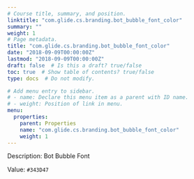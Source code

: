 ```yaml
---
# Course title, summary, and position.
linktitle: "com.glide.cs.branding.bot_bubble_font_color"
summary: ""
weight: 1
# Page metadata.
title: "com.glide.cs.branding.bot_bubble_font_color"
date: "2018-09-09T00:00:00Z"
lastmod: "2018-09-09T00:00:00Z"
draft: false  # Is this a draft? true/false
toc: true  # Show table of contents? true/false
type: docs  # Do not modify.

# Add menu entry to sidebar.
# - name: Declare this menu item as a parent with ID name.
# - weight: Position of link in menu.
menu:
  properties:
    parent: Properties
    name: "com.glide.cs.branding.bot_bubble_font_color"
    weight: 1
---
```


Description: Bot Bubble Font


Value: `#343D47`